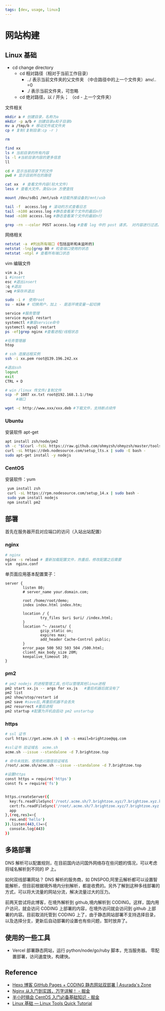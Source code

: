 ```yaml
---
tags: [dev, usage, linux]
---
```


# 网站构建

## Linux 基础

- cd change directory
  - cd 相对路径（相对于当前工作目录）
    - ../ 表示当前文件夹的父文件夹 （中合路径中的上一个文件夹）anv/.. =0
    - ./ 表示当前文件夹，可忽略
  - cd 绝对路径，以 / 开头； （cd - 上一个文件夹）

文件相关

```bash
mkdir a # 创建目录，名称为a
mkdir -p a/b # 创建目录a和子目录b
mv a /tmp/b # 移动文件或文件夹
cp # 复制(复制目录:cp -r )

rm

find xx
ls # 当前目录的所有内容
ls -l #当前目录内容的更多信息
ll

cd # 显示当前目录下的文件
pwd # 显示目前所在的路径

cat xx  # 查看文件内容(较大文件)
less # 查看大文件，类似vim 方便查找

mount /dev/sdb1 /mnt/usb #挂载外接设备到/mnt/usb

tail -f  access.log # 滚动的方式查看日志
tail -n100 access.log #静态查看某个文件的最后n行
head -n100 access.log #静态查看某个文件的最前n行

grep -rn --color POST access.log #查看 log 中的 post 请求。 对内容进行过滤。参数n则输出具体的行数，用来快速定位
```

网络相关

```bash
netstat -a　#列出所有端口 (包括监听和未监听的)
netstat -lnp|grep 80 # 检查端口使用的状态
netstat -ntpl # 查看所有端口状态
```

vim 编辑文件

```bash
vim a.js
i #insert
esc #退出insert
:q #退出
:wq #保存并退出
```

```bash
sudo -i #　使用root
su - mike # 切换用户，加上 - 是连环境变量一起切换

service #服务管理
service mysql restart
systemctl #兼容service命令
systemctl mysql restart
ps -ef|grep nginx #查看进程/线程状态

#任务管理器
htop

# ssh 连接远程实例
ssh -i xx.pem root@139.196.242.xx

#退出ssh
logout
exit
CTRL + D

# win /linux 传文件/复制文件
scp -P 1007 xx.txt root@192.168.1.1:/tmp
     #端口

wget -c http://www.xxx/xxx.deb #下载文件，支持断点续传
```

### Ubuntu

安装软件 apt-get

```bash
apt install zsh/node/pm2
sh -c "$(curl -fsSL https://raw.github.com/ohmyzsh/ohmyzsh/master/tools/install.sh)"
curl -sL https://deb.nodesource.com/setup_lts.x | sudo -E bash -
sudo apt-get install -y nodejs

```

### CentOS

安装软件：yum

```bash
 yum install zsh
 curl -sL https://rpm.nodesource.com/setup_14.x | sudo bash -
 sudo yum install nodejs
 npm install pm2
```

## 部署

首先在服务器开启对应端口的访问（入站出站配置）

### nginx

```bash
# nginx
nginx -s reload # 重新加载配置文件，热重启，修改配置之后需要
vim  nginx.conf
```

单页面应用基本配置栗子：

```
server {
        listen 80;
        # server_name your.domain.com;

        root /home/root/demo;
        index index.html index.htm;

        location / {
                try_files $uri $uri/ /index.html;
        }
        location ^~ /assets/ {
                gzip_static on;
                expires max;
                add_header Cache-Control public;
        }
        error_page 500 502 503 504 /500.html;
        client_max_body_size 20M;
        keepalive_timeout 10;
}

```

### pm2

```bash
# pm2 nodejs 的进程管理工具,也可以管理其他linux进程
pm2 start xx.js -- args for xx.js   #重启机器后就没有了
pm2 list
pm2 show/stop/restart id
pm2 save #save后,再重启机器不会丢失
pm2 resurrect #重启进程
pm2 startup #配置为开机自启动 pm2 unstartup
```

### https

```bash
# ssl 证书
curl https://get.acme.sh | sh -s email=brightzoe@qq.com

#ssl证书 验证域名  acme.sh
acme.sh --issue --standalone -d 7.brightzoe.top

# 命令未找到，使用绝对路径验证域名
/root/.acme.sh/acme.sh --issue --standalone -d 7.brightzoe.top

#设置https
const https = require('https')
const fs = require('fs')


https.createServer({
  key:fs.readFileSync('/root/.acme.sh/7.brightzoe.xyz/7.brightzoe.xyz.key'),
  cert:fs.readFileSync('/root/.acme.sh/7.brightzoe.xyz/7.brightzoe.xyz.cer'),
  app
},(req,res)=>{
  res.end('hello')
}).listen(443,()=>{
  console.log(443)
})
```

## 多路部署

DNS 解析可以配置规则，在目前国内访问国外网络存在些问题的情况，可以考虑将域名解析到不同的 IP 上。

如何双线部署网站？ DNS 解析的服务商，如 DNSPOD,阿里云解析都可以设置智能解析，但目前根据境外境内分别解析，都是收费的。另外了解到这种多线部署的方式，可以将大流量的网站分流，解决流量过大的压力。

前两天尝试将此博客，在境外解析到 github,境内解析到 CODING。这样，国内用户访问，就会访问 CODING 上部署的内容，在境外访问就会访问到 github 上部署的内容。目前取消托管到 CODING 上了，由于静态网站部署不支持选择目录，以及选择分支，更新后自动部署的设置也有些问题，暂时放弃了。

## 使用的一些工具

- Vercel
  部署静态网站，运行 python/node/go/ruby 脚本，充当服务器。
  零配置部署，访问速度快，构建快。

## Reference

- [Hexo 博客 GitHub Pages + CODING 静态网站双部署 | Asurada's Zone](https://asurada.zone/post/Deploy-Hexoblog-To-Codingnet-And-GitHub/)
- [Nginx 从入门到实践，万字详解！ - 掘金](https://juejin.cn/post/6844904144235413512#heading-0)
- [半小时搞会 CentOS 入门必备基础知识 - 掘金](https://juejin.cn/post/6844904080972709901#heading-0)
- [Linux 基础 — Linux Tools Quick Tutorial](https://linuxtools-rst.readthedocs.io/zh_CN/latest/base/index.html)
